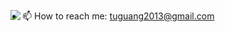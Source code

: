 <figure>
    <img align="left" src="https://github-readme-stats.vercel.app/api?username=uglyspoon&show_icons=true&icon_color=ad0d52&text_color=24292e&bg_color=ffffff&hide_title=true" />
</figure>


- 📫 How to reach me: tuguang2013@gmail.com
